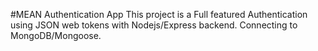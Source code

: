 #MEAN Authentication App
 This project is a Full featured Authentication using JSON web tokens with Nodejs/Express backend.  Connecting to MongoDB/Mongoose.